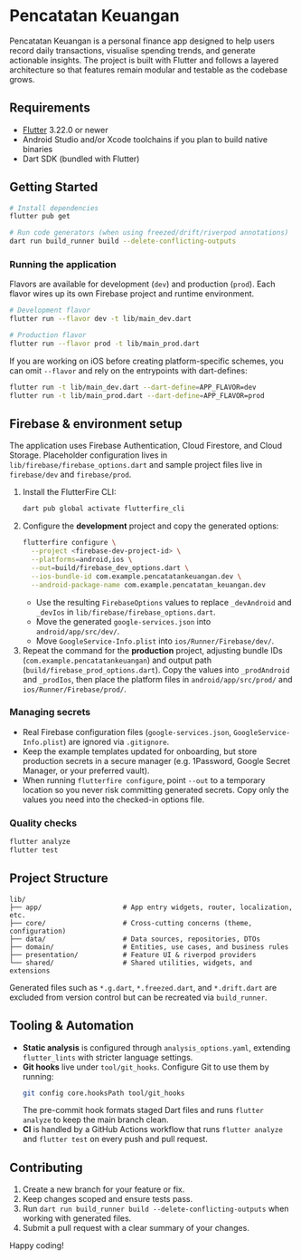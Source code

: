 # Pencatatan Keuangan

Pencatatan Keuangan is a personal finance app designed to help users record daily transactions, visualise spending trends, and generate actionable insights. The project is built with Flutter and follows a layered architecture so that features remain modular and testable as the codebase grows.

## Requirements

- [Flutter](https://docs.flutter.dev/get-started/install) 3.22.0 or newer
- Android Studio and/or Xcode toolchains if you plan to build native binaries
- Dart SDK (bundled with Flutter)

## Getting Started

```bash
# Install dependencies
flutter pub get

# Run code generators (when using freezed/drift/riverpod annotations)
dart run build_runner build --delete-conflicting-outputs
```

### Running the application

Flavors are available for development (`dev`) and production (`prod`). Each
flavor wires up its own Firebase project and runtime environment.

```bash
# Development flavor
flutter run --flavor dev -t lib/main_dev.dart

# Production flavor
flutter run --flavor prod -t lib/main_prod.dart
```

If you are working on iOS before creating platform-specific schemes, you can
omit `--flavor` and rely on the entrypoints with dart-defines:

```bash
flutter run -t lib/main_dev.dart --dart-define=APP_FLAVOR=dev
flutter run -t lib/main_prod.dart --dart-define=APP_FLAVOR=prod
```

## Firebase & environment setup

The application uses Firebase Authentication, Cloud Firestore, and Cloud Storage.
Placeholder configuration lives in `lib/firebase/firebase_options.dart` and
sample project files live in `firebase/dev` and `firebase/prod`.

1. Install the FlutterFire CLI:
   ```bash
   dart pub global activate flutterfire_cli
   ```
2. Configure the **development** project and copy the generated options:
   ```bash
   flutterfire configure \
     --project <firebase-dev-project-id> \
     --platforms=android,ios \
     --out=build/firebase_dev_options.dart \
     --ios-bundle-id com.example.pencatatankeuangan.dev \
     --android-package-name com.example.pencatatan_keuangan.dev
   ```
   - Use the resulting `FirebaseOptions` values to replace `_devAndroid` and
     `_devIos` in `lib/firebase/firebase_options.dart`.
   - Move the generated `google-services.json` into `android/app/src/dev/`.
   - Move `GoogleService-Info.plist` into `ios/Runner/Firebase/dev/`.
3. Repeat the command for the **production** project, adjusting bundle IDs
   (`com.example.pencatatankeuangan`) and output path
   (`build/firebase_prod_options.dart`). Copy the values into `_prodAndroid` and
   `_prodIos`, then place the platform files in `android/app/src/prod/` and
   `ios/Runner/Firebase/prod/`.

### Managing secrets

- Real Firebase configuration files (`google-services.json`,
  `GoogleService-Info.plist`) are ignored via `.gitignore`.
- Keep the example templates updated for onboarding, but store production
  secrets in a secure manager (e.g. 1Password, Google Secret Manager, or your
  preferred vault).
- When running `flutterfire configure`, point `--out` to a temporary location so
  you never risk committing generated secrets. Copy only the values you need
  into the checked-in options file.

### Quality checks

```bash
flutter analyze
flutter test
```

## Project Structure

```
lib/
├── app/                    # App entry widgets, router, localization, etc.
├── core/                   # Cross-cutting concerns (theme, configuration)
├── data/                   # Data sources, repositories, DTOs
├── domain/                 # Entities, use cases, and business rules
├── presentation/           # Feature UI & riverpod providers
└── shared/                 # Shared utilities, widgets, and extensions
```

Generated files such as `*.g.dart`, `*.freezed.dart`, and `*.drift.dart` are excluded from version control but can be recreated via `build_runner`.

## Tooling & Automation

- **Static analysis** is configured through `analysis_options.yaml`, extending `flutter_lints` with stricter language settings.
- **Git hooks** live under `tool/git_hooks`. Configure Git to use them by running:
  ```bash
  git config core.hooksPath tool/git_hooks
  ```
  The pre-commit hook formats staged Dart files and runs `flutter analyze` to keep the main branch clean.
- **CI** is handled by a GitHub Actions workflow that runs `flutter analyze` and `flutter test` on every push and pull request.

## Contributing

1. Create a new branch for your feature or fix.
2. Keep changes scoped and ensure tests pass.
3. Run `dart run build_runner build --delete-conflicting-outputs` when working with generated files.
4. Submit a pull request with a clear summary of your changes.

Happy coding!
